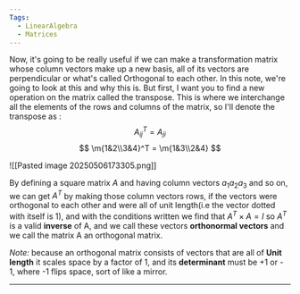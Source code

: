 ```yaml
---
Tags:
  - LinearAlgebra
  - Matrices
---
```

 Now, it's going to be really useful if we can make a transformation matrix whose column vectors make up a new basis, all of its vectors are perpendicular or what's called Orthogonal to each other. In this note, we're going to look at this and why this is. But first, I want you to find a new operation on the matrix called the transpose. This is where we interchange all the elements of the rows and columns of the matrix, so I'll denote the transpose as :
 $$
 A^{T}_{ij}=A_{ji}
 $$
$$
 \m{1&2\\3&4}^T =  \m{1&3\\2&4}
$$

![[Pasted image 20250506173305.png]]

By defining a square matrix $A$ and having column vectors $a_1 a_2 a_3$ and so on, we can get $A^T$ by making those column vectors rows, if the vectors were orthogonal to each other and were all of unit length(i.e the vector dotted with itself is 1), and with the conditions written we find that $A^T \times A = I$ so $A^T$ is a valid **inverse** of A, and we call these vectors **orthonormal vectors** and we call the matrix A an orthogonal matrix.

*Note:* because an orthogonal matrix consists of vectors that are all of **Unit length** it scales space by a factor of 1, and its **determinant** must be +1 or - 1, where -1 flips space, sort of like a mirror.

___
